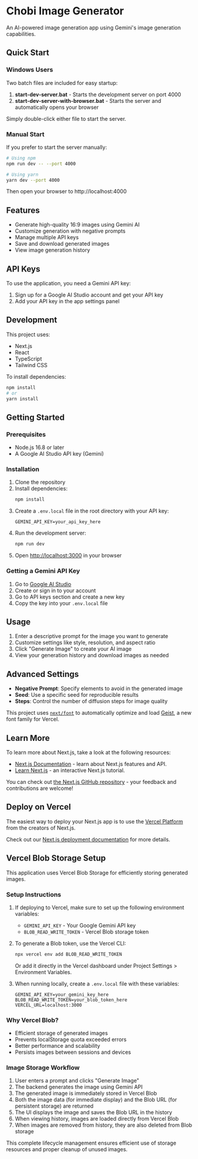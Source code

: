 # Chobi Image Generator

An AI-powered image generation app using Gemini's image generation capabilities.

## Quick Start

### Windows Users

Two batch files are included for easy startup:

1. **start-dev-server.bat** - Starts the development server on port 4000
2. **start-dev-server-with-browser.bat** - Starts the server and automatically opens your browser

Simply double-click either file to start the server.

### Manual Start

If you prefer to start the server manually:

```bash
# Using npm
npm run dev -- --port 4000

# Using yarn
yarn dev --port 4000
```

Then open your browser to http://localhost:4000

## Features

- Generate high-quality 16:9 images using Gemini AI
- Customize generation with negative prompts
- Manage multiple API keys
- Save and download generated images
- View image generation history

## API Keys

To use the application, you need a Gemini API key:

1. Sign up for a Google AI Studio account and get your API key
2. Add your API key in the app settings panel

## Development

This project uses:

- Next.js
- React
- TypeScript
- Tailwind CSS

To install dependencies:

```bash
npm install
# or
yarn install
```

## Getting Started

### Prerequisites

- Node.js 16.8 or later
- A Google AI Studio API key (Gemini)

### Installation

1. Clone the repository
2. Install dependencies:
   ```bash
   npm install
   ```
3. Create a `.env.local` file in the root directory with your API key:
   ```
   GEMINI_API_KEY=your_api_key_here
   ```
4. Run the development server:
   ```bash
   npm run dev
   ```
5. Open [http://localhost:3000](http://localhost:3000) in your browser

### Getting a Gemini API Key

1. Go to [Google AI Studio](https://makersuite.google.com/)
2. Create or sign in to your account
3. Go to API keys section and create a new key
4. Copy the key into your `.env.local` file

## Usage

1. Enter a descriptive prompt for the image you want to generate
2. Customize settings like style, resolution, and aspect ratio
3. Click "Generate Image" to create your AI image
4. View your generation history and download images as needed

## Advanced Settings

- **Negative Prompt**: Specify elements to avoid in the generated image
- **Seed**: Use a specific seed for reproducible results
- **Steps**: Control the number of diffusion steps for image quality

This project uses [`next/font`](https://nextjs.org/docs/app/building-your-application/optimizing/fonts) to automatically optimize and load [Geist](https://vercel.com/font), a new font family for Vercel.

## Learn More

To learn more about Next.js, take a look at the following resources:

- [Next.js Documentation](https://nextjs.org/docs) - learn about Next.js features and API.
- [Learn Next.js](https://nextjs.org/learn) - an interactive Next.js tutorial.

You can check out [the Next.js GitHub repository](https://github.com/vercel/next.js) - your feedback and contributions are welcome!

## Deploy on Vercel

The easiest way to deploy your Next.js app is to use the [Vercel Platform](https://vercel.com/new?utm_medium=default-template&filter=next.js&utm_source=create-next-app&utm_campaign=create-next-app-readme) from the creators of Next.js.

Check out our [Next.js deployment documentation](https://nextjs.org/docs/app/building-your-application/deploying) for more details.

## Vercel Blob Storage Setup

This application uses Vercel Blob Storage for efficiently storing generated images.

### Setup Instructions

1. If deploying to Vercel, make sure to set up the following environment variables:
   - `GEMINI_API_KEY` - Your Google Gemini API key
   - `BLOB_READ_WRITE_TOKEN` - Vercel Blob storage token

2. To generate a Blob token, use the Vercel CLI:
   ```bash
   npx vercel env add BLOB_READ_WRITE_TOKEN
   ```
   
   Or add it directly in the Vercel dashboard under Project Settings > Environment Variables.

3. When running locally, create a `.env.local` file with these variables:
   ```
   GEMINI_API_KEY=your_gemini_key_here
   BLOB_READ_WRITE_TOKEN=your_blob_token_here
   VERCEL_URL=localhost:3000
   ```

### Why Vercel Blob?

- Efficient storage of generated images
- Prevents localStorage quota exceeded errors
- Better performance and scalability
- Persists images between sessions and devices

### Image Storage Workflow

1. User enters a prompt and clicks "Generate Image"
2. The backend generates the image using Gemini API
3. The generated image is immediately stored in Vercel Blob
4. Both the image data (for immediate display) and the Blob URL (for persistent storage) are returned
5. The UI displays the image and saves the Blob URL in the history
6. When viewing history, images are loaded directly from Vercel Blob
7. When images are removed from history, they are also deleted from Blob storage

This complete lifecycle management ensures efficient use of storage resources and proper cleanup of unused images.
